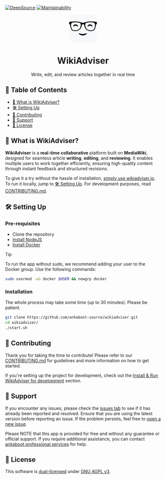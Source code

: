[![DeepSource](https://app.deepsource.com/gh/ankaboot-source/wikiadviser.svg/?label=code+coverage&show_trend=true&token=ZTDAa-DQcTJvNvMiXJlquOHn)](https://app.deepsource.com/gh/ankaboot-source/wikiadviser/)
[![Maintainability](https://qlty.sh/badges/612e2b1b-61ab-468f-a868-fc13e0ec47f1/maintainability.svg)](https://qlty.sh/gh/ankaboot-source/projects/wikiadviser)

<div>
  <div align="center">
    <img width="90" height="90" src="https://github.com/ankaboot-source/wikiadviser/raw/main/docker/resources/assets/icons/logo%20with%20background.svg" alt="WikiAdviser Logo">
  </div>
  <h1 align="center">WikiAdviser</h1>
  <div align="center">
    <p>
    Write, edit, and review articles together in real time
    </p>
  </div>
</div>

## 📑 Table of Contents
- [🤔 What is WikiAdviser?](#-what-is-wikiadviser)
- [🛠️ Setting Up](#️-setting-up)
- [🤝 Contributing](#-contributing)
- [🔧 Support](#-support)
- [📜 License](#-license)

## 🤔 What is WikiAdviser?

**WikiAdviser** is a **real-time** **collaborative** platform built on **MediaWiki**, designed for seamless article **writing**, **editing**, and **reviewing**. It enables multiple users to work together efficiently, ensuring high-quality content through instant feedback and structured revisions.

To give it a try without the hassle of installation, [simply use wikiadviser.io](https://app.wikiadviser.io/).
To run it locally, jump to [🛠️ Setting Up](#️-setting-up).
For development purposes, read [CONTRIBUTING.md](CONTRIBUTING.md).

## 🛠️ Setting Up

### Pre-requisites

- Clone the repository
- [Install NodeJS](https://nodejs.org/en/download)
- [Install Docker](https://docs.docker.com/engine/install)

> [!TIP]
> To run the app without sudo, we recommend adding your user to the Docker group. Use the following commands:
>    ```sh
>    sudo usermod -aG docker $USER && newgrp docker
>    ```

### Installation

The whole process may take some time (up to 30 minutes). Please be patient.

```sh
git clone https://github.com/ankaboot-source/wikiadviser.git
cd wikiadviser/
./start.sh
```





## 🤝 Contributing

Thank you for taking the time to contribute! Please refer to our [CONTRIBUTING.md](CONTRIBUTING.md) for guidelines and more information on how to get started.

If you're setting up the project for development, check out the 
[Install & Run WikiAdviser for development](CONTRIBUTING.md#install--run-wikiadviser-for-development) section.


## 🔧 Support

If you encounter any issues, please check the [issues tab](https://github.com/ankaboot-source/wikiadviser/issues) to see if it has already been reported and resolved. Ensure that you are using the latest version before reporting an issue. If the problem persists, feel free to [open a new issue](https://github.com/ankaboot-source/wikiadviser/issues/new).

Please NOTE that this app is provided for free and without any guarantee or official support. If you require additional assistance, you can contact [ankaboot professional services](mailto:contact@ankaboot.fr) for help.

## 📜 License

This software is [dual-licensed](DUAL-LICENSE.md) under [GNU AGPL v3](LICENSE).
